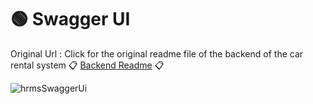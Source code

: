 # 🟢 Swagger UI

Original Url : Click for the original readme file of the backend of the car rental system :clipboard: [Backend Readme](https://github.com/merveucer/hrms-backend/blob/master/README.md) :clipboard:


![hrmsSwaggerUi](https://res.cloudinary.com/merveucer/image/upload/v1632333318/gitHub/hrmsSwaggerUi_rkdefh.png)
